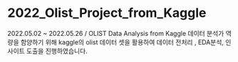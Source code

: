 # 2022_Olist_Project_from_Kaggle
2022.05.02 ~ 2022.05.26 / OLIST Data Analysis from Kaggle
데이터 분석가 역량을 함양하기 위해 kaggle의 olist 데이터 셋을 활용하여 데이터 전처리 , EDA분석, 인사이트 도출을 진행하였습니다.
